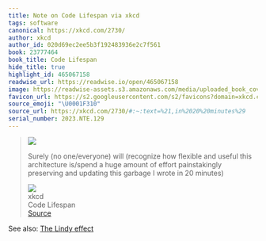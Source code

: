 ```yaml
---
title: Note on Code Lifespan via xkcd
tags: software
canonical: https://xkcd.com/2730/
author: xkcd
author_id: 020d69ec2ee5b3f192483936e2c7f561
book: 23777464
book_title: Code Lifespan
hide_title: true
highlight_id: 465067158
readwise_url: https://readwise.io/open/465067158
image: https://readwise-assets.s3.amazonaws.com/media/uploaded_book_covers/profile_265723/code_lifespan_2x.png
favicon_url: https://s2.googleusercontent.com/s2/favicons?domain=xkcd.com
source_emoji: "\U0001F310"
source_url: https://xkcd.com/2730/#:~:text=%21,in%2020%20minutes%29
serial_number: 2023.NTE.129
---
```

> ![](https://imgs.xkcd.com/comics/code_lifespan_2x.png)
> 
> Surely (no one/everyone) will (recognize how flexible and useful this architecture is/spend a huge amount of effort painstakingly preserving and updating this garbage I wrote in 20 minutes)
> <div class="quoteback-footer"><div class="quoteback-avatar"><img class="mini-favicon" src="https://s2.googleusercontent.com/s2/favicons?domain=xkcd.com"></div><div class="quoteback-metadata"><div class="metadata-inner"><span style="display:none">FROM:</span><div aria-label="xkcd" class="quoteback-author"> xkcd</div><div aria-label="Code Lifespan" class="quoteback-title"> Code Lifespan</div></div></div><div class="quoteback-backlink"><a target="_blank" aria-label="go to the full text of this quotation" rel="noopener" href="https://xkcd.com/2730/#:~:text=%21,in%2020%20minutes%29" class="quoteback-arrow"> Source</a></div></div>

See also: [The Lindy effect](/notes/520633494)